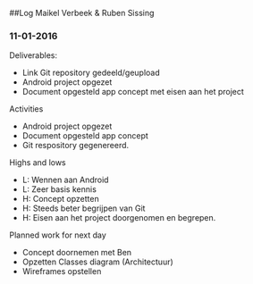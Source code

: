 ##Log Maikel Verbeek & Ruben Sissing

### 11-01-2016
Deliverables:
* Link Git repository gedeeld/geupload
* Android project opgezet
* Document opgesteld app concept met eisen aan het project

Activities
* Android project opgezet
* Document opgesteld app concept
* Git respository gegenereerd. 

Highs and lows
* L: Wennen aan Android
* L: Zeer basis kennis
* H: Concept opzetten
* H: Steeds beter begrijpen van Git
* H: Eisen aan het project doorgenomen en begrepen.

Planned work for next day
* Concept doornemen met Ben
* Opzetten Classes diagram (Architectuur)
* Wireframes opstellen